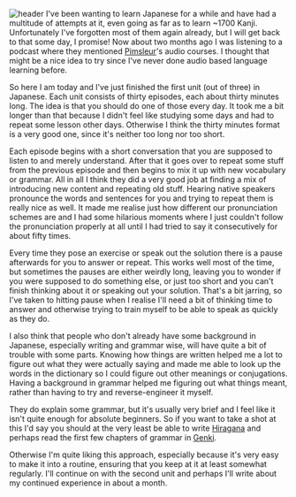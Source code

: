 ![header](http://shinmera.tymoon.eu/public/44712810.jpg)
I've been wanting to learn Japanese for a while and have had a multitude of attempts at it, even going as far as to learn ~1700 Kanji. Unfortunately I've forgotten most of them again already, but I will get back to that some day, I promise! Now about two months ago I was listening to a podcast where they mentioned [Pimsleur](http://www.pimsleur.com/)'s audio courses. I thought that might be a nice idea to try since I've never done audio based language learning before.

So here I am today and I've just finished the first unit (out of three) in Japanese. Each unit consists of thirty episodes, each about thirty minutes long. The idea is that you should do one of those every day. It took me a bit longer than that because I didn't feel like studying some days and had to repeat some lesson other days. Otherwise I think the thirty minutes format is a very good one, since it's neither too long nor too short.

Each episode begins with a short conversation that you are supposed to listen to and merely understand. After that it goes over to repeat some stuff from the previous episode and then begins to mix it up with new vocabulary or grammar. All in all I think they did a very good job at finding a mix of introducing new content and repeating old stuff. Hearing native speakers pronounce the words and sentences for you and trying to repeat them is really nice as well. It made me realise just how different our pronunciation schemes are and I had some hilarious moments where I just couldn't follow the pronunciation properly at all until I had tried to say it consecutively for about fifty times.

Every time they pose an exercise or speak out the solution there is a pause afterwards for you to answer or repeat. This works well most of the time, but sometimes the pauses are either weirdly long, leaving you to wonder if you were supposed to do something else, or just too short and you can't finish thinking about it or speaking out your solution. That's a bit jarring, so I've taken to hitting pause when I realise I'll need a bit of thinking time to answer and otherwise trying to train myself to be able to speak as quickly as they do.

I also think that people who don't already have some background in Japanese, especially writing and grammar wise, will have quite a bit of trouble with some parts. Knowing how things are written helped me a lot to figure out what they were actually saying and made me able to look up the words in the dictionary so I could figure out other meanings or conjugations. Having a background in grammar helped me figuring out what things meant, rather than having to try and reverse-engineer it myself.

They do explain some grammar, but it's usually very brief and I feel like it isn't quite enough for absolute beginners. So if you want to take a shot at this I'd say you should at the very least be able to write [Hiragana](https://www.youtube.com/playlist?list=PL9987A659670D60E0) and perhaps read the first few chapters of grammar in [Genki](http://amzn.com/4789014401).

Otherwise I'm quite liking this approach, especially because it's very easy to make it into a routine, ensuring that you keep at it at least somewhat regularly. I'll continue on with the second unit and perhaps I'll write about my continued experience in about a month.
